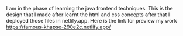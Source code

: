 I am in the phase of learning the java frontend techniques. This is the design that I made after learnt the html and css concepts after that I deployed those files in 
netlify.app. Here is the link for preview my work https://famous-khapse-290e2c.netlify.app/
